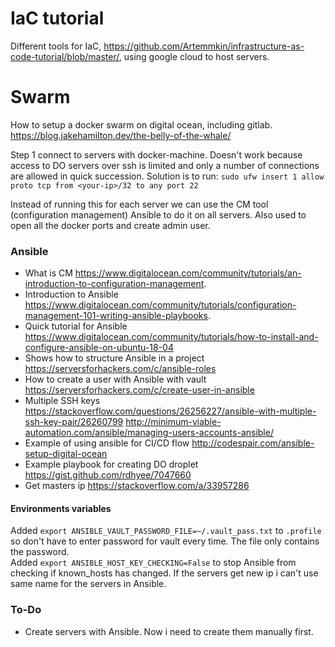 
IaC tutorial
==================

Different tools for IaC, https://github.com/Artemmkin/infrastructure-as-code-tutorial/blob/master/, using google cloud to host servers.





Swarm
==================

How to setup a docker swarm on digital ocean, including gitlab.
    https://blog.jakehamilton.dev/the-belly-of-the-whale/


Step 1 connect to servers with docker-machine. Doesn't work because access to DO servers over ssh is limited and only a number of connections are allowed in quick succession. 
Solution is to run: `sudo ufw insert 1 allow proto tcp from <your-ip>/32 to any port 22`

Instead of running this for each server we can use the CM tool (configuration management) Ansible to do it on all servers. Also used to open all the docker ports and create admin user.



### Ansible

- What is CM https://www.digitalocean.com/community/tutorials/an-introduction-to-configuration-management.  
- Introduction to Ansible https://www.digitalocean.com/community/tutorials/configuration-management-101-writing-ansible-playbooks.
- Quick tutorial for Ansible https://www.digitalocean.com/community/tutorials/how-to-install-and-configure-ansible-on-ubuntu-18-04
- Shows how to structure Ansible in a project https://serversforhackers.com/c/ansible-roles
- How to create a user with Ansible with vault https://serversforhackers.com/c/create-user-in-ansible
- Multiple SSH keys https://stackoverflow.com/questions/26256227/ansible-with-multiple-ssh-key-pair/26260799 http://minimum-viable-automation.com/ansible/managing-users-accounts-ansible/
- Example of using ansible for CI/CD flow http://codespair.com/ansible-setup-digital-ocean
- Example playbook for creating DO droplet https://gist.github.com/rdhyee/7047660
- Get masters ip https://stackoverflow.com/a/33957286



#### Environments variables

Added `export ANSIBLE_VAULT_PASSWORD_FILE=~/.vault_pass.txt` to `.profile` so don't have to enter password for vault every time. The file only contains the password.  
Added `export ANSIBLE_HOST_KEY_CHECKING=False` to stop Ansible from checking if known_hosts has changed. If the servers get new ip i can't use same name for the servers in Ansible.



### To-Do
- Create servers with Ansible. Now i need to create them manually first.
